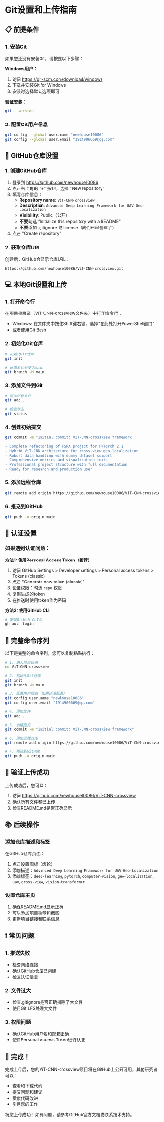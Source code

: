 # Git设置和上传指南

## 📋 前提条件

### 1. 安装Git
如果您还没有安装Git，请按照以下步骤：

**Windows用户：**
1. 访问 https://git-scm.com/download/windows
2. 下载并安装Git for Windows
3. 安装时选择默认选项即可

**验证安装：**
```bash
git --version
```

### 2. 配置Git用户信息
```bash
git config --global user.name "newhouse10086"
git config --global user.email "1914906669@qq.com"
```

## 🚀 GitHub仓库设置

### 1. 创建GitHub仓库
1. 登录到 https://github.com/newhouse10086
2. 点击右上角的 "+" 按钮，选择 "New repository"
3. 填写仓库信息：
   - **Repository name**: `ViT-CNN-crossview`
   - **Description**: `Advanced Deep Learning Framework for UAV Geo-Localization`
   - **Visibility**: Public（公开）
   - **不要**勾选 "Initialize this repository with a README"
   - **不要**添加 .gitignore 或 license（我们已经创建了）
4. 点击 "Create repository"

### 2. 获取仓库URL
创建后，GitHub会显示仓库URL：
```
https://github.com/newhouse10086/ViT-CNN-crossview.git
```

## 💻 本地Git设置和上传

### 1. 打开命令行
在项目根目录（ViT-CNN-crossview文件夹）中打开命令行：
- Windows: 在文件夹中按住Shift键右键，选择"在此处打开PowerShell窗口"
- 或者使用Git Bash

### 2. 初始化Git仓库
```bash
# 初始化Git仓库
git init

# 设置默认分支为main
git branch -M main
```

### 3. 添加文件到Git
```bash
# 添加所有文件
git add .

# 检查状态
git status
```

### 4. 创建初始提交
```bash
git commit -m "Initial commit: ViT-CNN-crossview framework

- Complete refactoring of FSRA project for PyTorch 2.1
- Hybrid ViT-CNN architecture for cross-view geo-localization
- Robust data handling with dummy dataset support
- Comprehensive metrics and visualization tools
- Professional project structure with full documentation
- Ready for research and production use"
```

### 5. 添加远程仓库
```bash
git remote add origin https://github.com/newhouse10086/ViT-CNN-crossview.git
```

### 6. 推送到GitHub
```bash
git push -u origin main
```

## 🔐 认证设置

### 如果遇到认证问题：

**方法1: 使用Personal Access Token（推荐）**
1. 访问 GitHub Settings > Developer settings > Personal access tokens > Tokens (classic)
2. 点击 "Generate new token (classic)"
3. 设置权限：勾选 `repo` 权限
4. 复制生成的token
5. 在推送时使用token作为密码

**方法2: 使用GitHub CLI**
```bash
# 安装GitHub CLI后
gh auth login
```

## 📝 完整命令序列

以下是完整的命令序列，您可以复制粘贴执行：

```bash
# 1. 进入项目目录
cd ViT-CNN-crossview

# 2. 初始化Git仓库
git init
git branch -M main

# 3. 配置用户信息（如果还没配置）
git config user.name "newhouse10086"
git config user.email "1914906669@qq.com"

# 4. 添加文件
git add .

# 5. 创建提交
git commit -m "Initial commit: ViT-CNN-crossview framework"

# 6. 添加远程仓库
git remote add origin https://github.com/newhouse10086/ViT-CNN-crossview.git

# 7. 推送到GitHub
git push -u origin main
```

## 🎯 验证上传成功

上传成功后，您可以：
1. 访问 https://github.com/newhouse10086/ViT-CNN-crossview
2. 确认所有文件都已上传
3. 检查README.md是否正确显示

## 📚 后续操作

### 添加仓库描述和标签
在GitHub仓库页面：
1. 点击设置图标（齿轮）
2. 添加描述：`Advanced Deep Learning Framework for UAV Geo-Localization`
3. 添加标签：`deep-learning`, `pytorch`, `computer-vision`, `geo-localization`, `uav`, `cross-view`, `vision-transformer`

### 设置仓库主页
1. 确保README.md显示正确
2. 可以添加项目徽章和截图
3. 更新项目链接和联系信息

## ❗ 常见问题

### 1. 推送失败
- 检查网络连接
- 确认GitHub仓库已创建
- 检查认证信息

### 2. 文件过大
- 检查.gitignore是否正确排除了大文件
- 使用Git LFS处理大文件

### 3. 权限问题
- 确认GitHub用户名和邮箱正确
- 使用Personal Access Token进行认证

## 🎉 完成！

完成上传后，您的ViT-CNN-crossview项目将在GitHub上公开可用，其他研究者可以：
- 查看和下载代码
- 提交问题和建议
- 贡献代码改进
- 引用您的工作

祝您上传成功！如有问题，请参考GitHub官方文档或联系技术支持。
